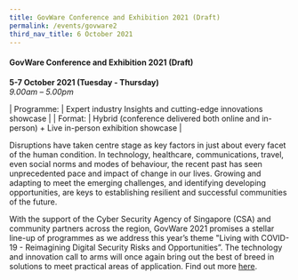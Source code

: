 ```yaml
---
title: GovWare Conference and Exhibition 2021 (Draft)
permalink: /events/govware2
third_nav_title: 6 October 2021
---
```

#### **GovWare Conference and Exhibition 2021 (Draft)**

**5-7 October 2021 (Tuesday - Thursday)**  
*9.00am – 5.00pm*

| Programme: | Expert industry Insights and cutting-edge innovations showcase   |
| Format:     | Hybrid (conference delivered both online and in-person) + Live in-person exhibition showcase     |

Disruptions have taken centre stage as key factors in just about every facet of the human condition. In technology, healthcare, communications, travel, even social norms and modes of behaviour, the recent past has seen unprecedented pace and impact of change in our lives. Growing and adapting to meet the emerging challenges, and identifying developing opportunities, are keys to establishing resilient and successful communities of the future.

With the support of the Cyber Security Agency of Singapore (CSA) and community partners across the region, GovWare 2021 promises a stellar line-up of programmes as we address this year’s theme "Living with COVID-19 - Reimagining Digital Security Risks and Opportunities”. The technology and innovation call to arms will once again bring out the best of breed in solutions to meet practical areas of application. Find out more <a href="https://www.govware.sg/govware-2021/about-govware" target="_blank">here</a>.